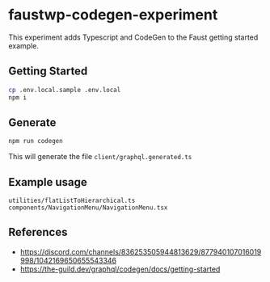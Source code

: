 # faustwp-codegen-experiment

This experiment adds Typescript and CodeGen to the Faust getting started example.

## Getting Started

```bash
cp .env.local.sample .env.local
npm i
```

## Generate

```bash
npm run codegen
```

This will generate the file `client/graphql.generated.ts`

## Example usage

`utilities/flatListToHierarchical.ts`
`components/NavigationMenu/NavigationMenu.tsx`

## References

- https://discord.com/channels/836253505944813629/877940107016019998/1042169650655543346
- https://the-guild.dev/graphql/codegen/docs/getting-started
